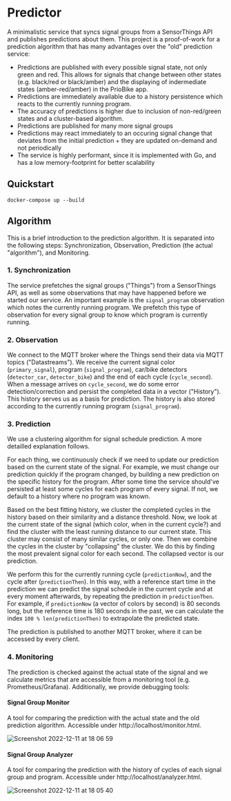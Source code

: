 # Predictor

A minimalistic service that syncs signal groups from a SensorThings API and publishes predictions about them. This project is a proof-of-work for a prediction algorithm that has many advantages over the "old" prediction service:

- Predictions are published with every possible signal state, not only green and red. This allows for signals that change between other states (e.g. black/red or black/amber) and the displaying of indermediate states (amber-red/amber) in the PrioBike app.
- Predictions are immediately available due to a history persistence which reacts to the currently running program.
- The accuracy of predictions is higher due to inclusion of non-red/green states and a cluster-based algorithm.
- Predictions are published for many more signal groups
- Predictions may react immediately to an occuring signal change that deviates from the initial prediction + they are updated on-demand and not periodically
- The service is highly performant, since it is implemented with Go, and has a low memory-footprint for better scalability

## Quickstart

```
docker-compose up --build
```

## Algorithm

This is a brief introduction to the prediction algorithm. It is separated into the following steps: Synchronization, Observation, Prediction (the actual "algorithm"), and Monitoring.

### 1. Synchronization

The service prefetches the signal groups ("Things") from a SensorThings API, as well as some observations that may have happened before we started our service. An important example is the `signal_program` observation which notes the currently running program. We prefetch this type of observation for every signal group to know which program is currently running. 

### 2. Observation

We connect to the MQTT broker where the Things send their data via MQTT topics ("Datastreams"). We receive the current signal color (`primary_signal`), program (`signal_program`), car/bike detectors (`detector_car`, `detector_bike`) and the end of each cycle (`cycle_second`). When a message arrives on `cycle_second`, we do some error detection/correction and persist the completed data in a vector ("History"). This history serves us as a basis for prediction. The history is also stored according to the currently running program (`signal_program`).

### 3. Prediction

We use a clustering algorithm for signal schedule prediction. A more detailled explanation follows.

For each thing, we continuously check if we need to update our prediction based on the current state of the signal. For example, we must change our prediction quickly if the program changed, by building a new prediction on the specific history for the program. After some time the service should've persisted at least some cycles for each program of every signal. If not, we default to a history where no program was known. 

Based on the best fitting history, we cluster the completed cycles in the history based on their similarity and a distance threshold. Now, we look at the current state of the signal (which color, when in the current cycle?) and find the cluster with the least running distance to our current state. This cluster may consist of many similar cycles, or only one. Then we combine the cycles in the cluster by "collapsing" the cluster. We do this by finding the most prevalent signal color for each second. The collapsed vector is our prediction.

We perform this for the currently running cycle (`predictionNow`), and the cycle after (`predictionThen`). In this way, with a reference start time in the prediction we can predict the signal schedule in the current cycle and at every moment afterwards, by repeating the prediction in `predictionThen`. For example, if `predictionNow` (a vector of colors by second) is 80 seconds long, but the reference time is 180 seconds in the past, we can calculate the index `100 % len(predictionThen)` to extrapolate the predicted state. 

The prediction is published to another MQTT broker, where it can be accessed by every client.

### 4. Monitoring

The prediction is checked against the actual state of the signal and we calculate metrics that are accessible from a monitoring tool (e.g. Prometheus/Grafana). Additionally, we provide debugging tools:

#### Signal Group Monitor

A tool for comparing the prediction with the actual state and the old prediction algorithm. Accessible under http://localhost/monitor.html.

![Screenshot 2022-12-11 at 18 06 59](https://user-images.githubusercontent.com/27271818/206917889-461f945e-ab4f-496e-b95a-97bc83d5561d.png)


#### Signal Group Analyzer

A tool for comparing the prediction with the history of cycles of each signal group and program. Accessible under http://localhost/analyzer.html.

![Screenshot 2022-12-11 at 18 05 40](https://user-images.githubusercontent.com/27271818/206917826-998f8406-f8d9-4ed9-86d5-643aa5aa4672.png)
